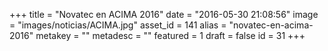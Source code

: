 +++
title = "Novatec en ACIMA 2016"
date = "2016-05-30 21:08:56"
image = "images/noticias/ACIMA.jpg"
asset_id = 141
alias = "novatec-en-acima-2016"
metakey = ""
metadesc = ""
featured = 1
draft = false
id = 31
+++

<!--more-->
